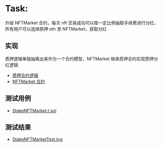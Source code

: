 
# Task:
升级 NFTMarket 合约，每次 nft 交易成功可以按一定比例抽取手续费进行分红，所有用户可以选择质押 eth 至 NFTMarket，获取分红

## 实现

质押逻辑单独抽离出来作为一个合约模型，NFTMarket 继承质押合约实现质押分红逻辑

- [质押合约逻辑](./src/stake/StakeModel.sol)
- [NFTMarket 合约](./src/stake/NFTMarket.sol)

## 测试用例
- [StakeNFTMarket.t.sol](./test/StakeNFTMarket.t.sol)

## 测试结果
- [StakeNFTMarketTest.log](./test/StakeNFTMarketTest.log)
